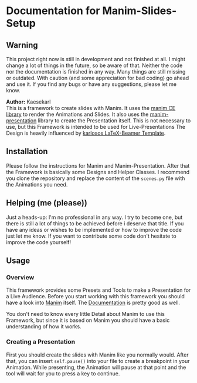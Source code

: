 # Documentation for Manim-Slides-Setup

## Warning
This project right now is still in development and not finished at all. I might change a lot of things in the future,
so be aware of that. Neither the code nor the documentation is finished in any way. Many things are still missing or 
outdated. With caution (and some appreciation for bad coding) go ahead and use it. If you find any bugs or have any 
suggestions, please let me know.

**Author:** Kaesekarl  
This is a framework to create slides with Manim. It uses the [manim CE library](https://github.com/ManimCommunity/manim/) 
to render the Animations and Slides. 
It also uses the [manim-presentation](https://github.com/galatolofederico/manim-presentation) library to create the Presentation 
itself. This is not necessary to use, but this Framework is intended to be used for Live-Presentations
The Design is heavily influenced by [karlosos LaTeX-Beamer Template](https://github.com/karlosos/zut-fibeamer).

## Installation
Please follow the instructions for Manim and Manim-Presentation. After that the Framework is basically some Designs and 
Helper Classes. I recommend you clone the repository and replace the content of the `scenes.py` file with the 
Animations you need.


## Helping (me (please))
Just a heads-up: I'm no professional in any way. I try to become one, but there is still a lot of things to be achieved before i deserve that title. If you have any ideas or wishes to be implemented or how to improve the code just let me know. If you want to contribute some code don't hesitate to improve the code yourself!

## Usage
### Overview
This framework provides some Presets and Tools to make a Presentation for a Live Audience. Before you start working 
with this framework you should have a look into [Manim](https://github.com/ManimCommunity/manim/) itself. The 
[Documentation](https://docs.manim.community/en/stable/index.html) is pretty good as well.

You don't need to know every little Detail about Manim to use this Framework, but since it is based on Manim you 
should have a basic understanding of how it works.

### Creating a Presentation
First you should create the slides with Manim like you normally would. After that, you can insert `self.pause()` 
into your file to create a breakpoint in your Animation. While presenting, the Animation will pause at that point 
and the tool will wait for you to press a key to continue.


